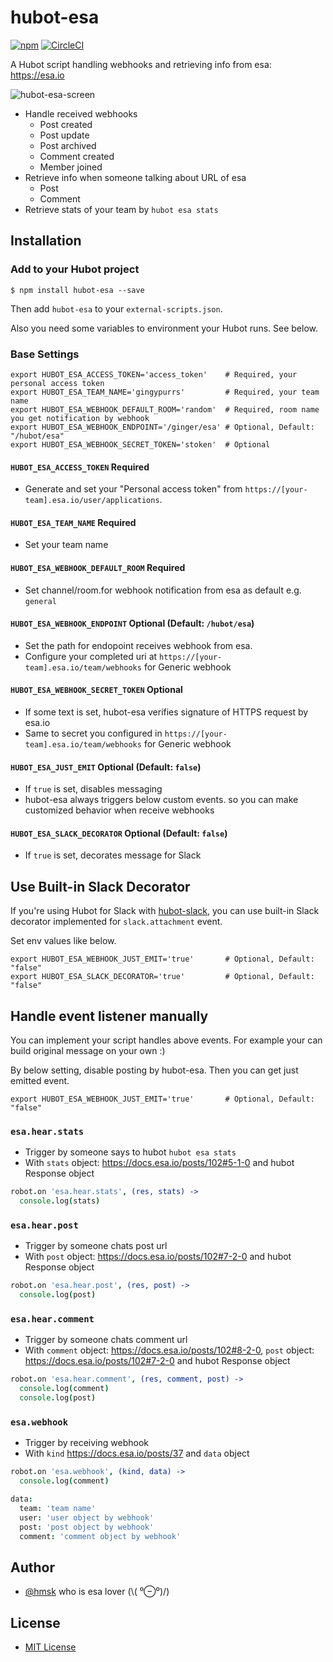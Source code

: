 # hubot-esa

[![npm](http://img.shields.io/npm/v/hubot-esa.svg)](https://www.npmjs.com/package/hubot-esa)
[![CircleCI](https://img.shields.io/circleci/project/hmsk/hubot-esa.svg)](https://circleci.com/gh/hmsk/hubot-esa)

A Hubot script handling webhooks and retrieving info from esa: https://esa.io

![hubot-esa-screen ](https://cloud.githubusercontent.com/assets/85887/16569333/2517c0e4-41ea-11e6-9cb8-b436ec1625df.gif)

- Handle received webhooks
  - Post created
  - Post update
  - Post archived
  - Comment created
  - Member joined
- Retrieve info when someone talking about URL of esa
  - Post
  - Comment
- Retrieve stats of your team by `hubot esa stats`

## Installation

### Add to your Hubot project

```
$ npm install hubot-esa --save
```

Then add `hubot-esa` to your `external-scripts.json`.

Also you need some variables to environment your Hubot runs. See below.

### Base Settings

```
export HUBOT_ESA_ACCESS_TOKEN='access_token'    # Required, your personal access token
export HUBOT_ESA_TEAM_NAME='gingypurrs'         # Required, your team name
export HUBOT_ESA_WEBHOOK_DEFAULT_ROOM='random'  # Required, room name you get notification by webhook
export HUBOT_ESA_WEBHOOK_ENDPOINT='/ginger/esa' # Optional, Default: "/hubot/esa"
export HUBOT_ESA_WEBHOOK_SECRET_TOKEN='stoken'  # Optional
```

#### `HUBOT_ESA_ACCESS_TOKEN` Required

- Generate and set your "Personal access token" from `https://[your-team].esa.io/user/applications`.

#### `HUBOT_ESA_TEAM_NAME` Required

- Set your team name

#### `HUBOT_ESA_WEBHOOK_DEFAULT_ROOM` Required

- Set channel/room.for webhook notification from esa as default e.g. `general`

#### `HUBOT_ESA_WEBHOOK_ENDPOINT` Optional (Default: `/hubot/esa`)

- Set the path for endopoint receives webhook from esa.
- Configure your completed uri at `https://[your-team].esa.io/team/webhooks` for Generic webhook

#### `HUBOT_ESA_WEBHOOK_SECRET_TOKEN` Optional

- If some text is set, hubot-esa verifies signature of HTTPS request by esa.io
- Same to secret you configured in `https://[your-team].esa.io/team/webhooks` for Generic webhook

#### `HUBOT_ESA_JUST_EMIT` Optional (Default: `false`)

- If `true` is set, disables messaging
- hubot-esa always triggers below custom events. so you can make customized behavior when receive webhooks

#### `HUBOT_ESA_SLACK_DECORATOR` Optional (Default: `false`)

- If `true` is set, decorates message for Slack

## Use Built-in Slack Decorator

If you're using Hubot for Slack with [hubot-slack](https://www.npmjs.com/package/hubot-slack), you can use built-in Slack decorator implemented for `slack.attachment` event.

Set env values like below.

```
export HUBOT_ESA_WEBHOOK_JUST_EMIT='true'       # Optional, Default: "false"
export HUBOT_ESA_SLACK_DECORATOR='true'         # Optional, Default: "false"
```

## Handle event listener manually

You can implement your script handles above events. For example your can build original message on your own :)

By below setting, disable posting by hubot-esa. Then you can get just emitted event.

```
export HUBOT_ESA_WEBHOOK_JUST_EMIT='true'       # Optional, Default: "false"
```

### `esa.hear.stats`

- Trigger by someone says to hubot `hubot esa stats`
- With `stats` object: https://docs.esa.io/posts/102#5-1-0 and hubot Response object

```coffeescript
robot.on 'esa.hear.stats', (res, stats) ->
  console.log(stats)
```

### `esa.hear.post`

- Trigger by someone chats post url
- With `post` object: https://docs.esa.io/posts/102#7-2-0 and hubot Response object

```coffeescript
robot.on 'esa.hear.post', (res, post) ->
  console.log(post)
```

### `esa.hear.comment`

- Trigger by someone chats comment url
- With `comment` object: https://docs.esa.io/posts/102#8-2-0, `post` object: https://docs.esa.io/posts/102#7-2-0 and hubot Response object

```coffeescript
robot.on 'esa.hear.comment', (res, comment, post) ->
  console.log(comment)
  console.log(post)
```

### `esa.webhook`

- Trigger by receiving webhook
- With `kind` https://docs.esa.io/posts/37 and `data` object

```coffeescript
robot.on 'esa.webhook', (kind, data) ->
  console.log(comment)
```

```coffeescript
data:
  team: 'team name'
  user: 'user object by webhook'
  post: 'post object by webhook'
  comment: 'comment object by webhook'
```

## Author

- [@hmsk](http://hmsk.me) who is esa lover (\\( ⁰⊖⁰)/)

## License

- [MIT License](https://github.com/hmsk/hubot-esa/blob/master/LICENSE)
